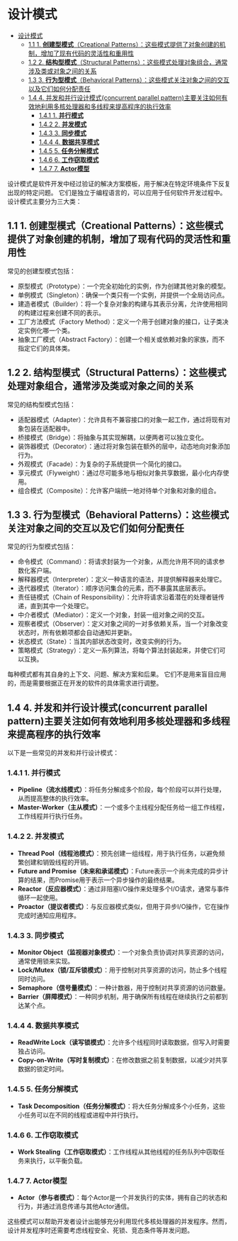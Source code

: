 # 设计模式

<!-- TOC START -->
- [设计模式](#设计模式)
  - [1.1 1. **创建型模式**（Creational Patterns）：这些模式提供了对象创建的机制，增加了现有代码的灵活性和重用性](#11-1-创建型模式creational-patterns这些模式提供了对象创建的机制增加了现有代码的灵活性和重用性)
  - [1.2 2. **结构型模式**（Structural Patterns）：这些模式处理对象组合，通常涉及类或对象之间的关系](#12-2-结构型模式structural-patterns这些模式处理对象组合通常涉及类或对象之间的关系)
  - [1.3 3. **行为型模式**（Behavioral Patterns）：这些模式关注对象之间的交互以及它们如何分配责任](#13-3-行为型模式behavioral-patterns这些模式关注对象之间的交互以及它们如何分配责任)
  - [1.4 4. 并发和并行设计模式(concurrent parallel pattern)主要关注如何有效地利用多核处理器和多线程来提高程序的执行效率](#14-4-并发和并行设计模式concurrent-parallel-pattern主要关注如何有效地利用多核处理器和多线程来提高程序的执行效率)
    - [1.4.1 1. **并行模式**](#141-1-并行模式)
    - [1.4.2 2. **并发模式**](#142-2-并发模式)
    - [1.4.3 3. **同步模式**](#143-3-同步模式)
    - [1.4.4 4. **数据共享模式**](#144-4-数据共享模式)
    - [1.4.5 5. **任务分解模式**](#145-5-任务分解模式)
    - [1.4.6 6. **工作窃取模式**](#146-6-工作窃取模式)
    - [1.4.7 7. **Actor模型**](#147-7-actor模型)
<!-- TOC END -->

设计模式是软件开发中经过验证的解决方案模板，用于解决在特定环境条件下反复出现的特定问题。
它们是独立于编程语言的，可以应用于任何软件开发过程中。
设计模式主要分为三大类：

## 1.1 1. **创建型模式**（Creational Patterns）：这些模式提供了对象创建的机制，增加了现有代码的灵活性和重用性

常见的创建型模式包括：

- 原型模式（Prototype）：一个完全初始化的实例，作为创建其他对象的模型。
- 单例模式（Singleton）：确保一个类只有一个实例，并提供一个全局访问点。
- 建造者模式（Builder）：将一个复杂对象的构建与其表示分离，允许使用相同的构建过程来创建不同的表示。
- 工厂方法模式（Factory Method）：定义一个用于创建对象的接口，让子类决定实例化哪一个类。
- 抽象工厂模式（Abstract Factory）：创建一个相关或依赖对象的家族，而不指定它们的具体类。

## 1.2 2. **结构型模式**（Structural Patterns）：这些模式处理对象组合，通常涉及类或对象之间的关系

常见的结构型模式包括：

- 适配器模式（Adapter）：允许具有不兼容接口的对象一起工作，通过将现有对象包装在适配器中。
- 桥接模式（Bridge）：将抽象与其实现解耦，以便两者可以独立变化。
- 装饰器模式（Decorator）：通过将对象包装在额外的层中，动态地向对象添加行为。
- 外观模式（Facade）：为复杂的子系统提供一个简化的接口。
- 享元模式（Flyweight）：通过尽可能多地与相似对象共享数据，最小化内存使用。
- 组合模式（Composite）：允许客户端统一地对待单个对象和对象的组合。

## 1.3 3. **行为型模式**（Behavioral Patterns）：这些模式关注对象之间的交互以及它们如何分配责任

常见的行为型模式包括：

- 命令模式（Command）：将请求封装为一个对象，从而允许用不同的请求参数化客户端。
- 解释器模式（Interpreter）：定义一种语言的语法，并提供解释器来处理它。
- 迭代器模式（Iterator）：顺序访问集合的元素，而不暴露其底层表示。
- 责任链模式（Chain of Responsibility）：允许将请求沿着潜在的处理者链传递，直到其中一个处理它。
- 中介者模式（Mediator）：定义一个对象，封装一组对象之间的交互。
- 观察者模式（Observer）：定义对象之间的一对多依赖关系，当一个对象改变状态时，所有依赖项都会自动通知并更新。
- 状态模式（State）：当其内部状态改变时，改变实例的行为。  
- 策略模式（Strategy）：定义一系列算法，将每个算法封装起来，并使它们可以互换。

每种模式都有其自身的上下文、问题、解决方案和后果。
它们不是用来盲目应用的，而是需要根据正在开发的软件的具体需求进行调整。

## 1.4 4. 并发和并行设计模式(concurrent parallel pattern)主要关注如何有效地利用多核处理器和多线程来提高程序的执行效率

以下是一些常见的并发和并行设计模式：

### 1.4.1 1. **并行模式**

- **Pipeline（流水线模式）**：将任务分解成多个阶段，每个阶段可以并行处理，从而提高整体的执行效率。
- **Master-Worker（主从模式）**：一个或多个主线程分配任务给一组工作线程，工作线程并行执行任务。

### 1.4.2 2. **并发模式**

- **Thread Pool（线程池模式）**：预先创建一组线程，用于执行任务，以避免频繁创建和销毁线程的开销。
- **Future and Promise（未来和承诺模式）**：Future表示一个尚未完成的异步计算的结果，而Promise用于表示一个异步操作的最终结果。
- **Reactor（反应器模式）**：通过非阻塞I/O操作来处理多个I/O请求，通常与事件循环一起使用。
- **Proactor（提议者模式）**：与反应器模式类似，但用于异步I/O操作，它在操作完成时通知应用程序。

### 1.4.3 3. **同步模式**

- **Monitor Object（监视器对象模式）**：一个对象负责协调对共享资源的访问，通常使用锁来实现。
- **Lock/Mutex（锁/互斥锁模式）**：用于控制对共享资源的访问，防止多个线程同时访问。
- **Semaphore（信号量模式）**：一种计数器，用于控制对共享资源的访问数量。
- **Barrier（屏障模式）**：一种同步机制，用于确保所有线程在继续执行之前都到达某个点。

### 1.4.4 4. **数据共享模式**

- **ReadWrite Lock（读写锁模式）**：允许多个线程同时读取数据，但写入时需要独占访问。
- **Copy-on-Write（写时复制模式）**：在修改数据之前复制数据，以减少对共享数据的锁定时间。

### 1.4.5 5. **任务分解模式**

- **Task Decomposition（任务分解模式）**：将大任务分解成多个小任务，这些小任务可以在不同的线程或进程中并行执行。

### 1.4.6 6. **工作窃取模式**

- **Work Stealing（工作窃取模式）**：工作线程从其他线程的任务队列中窃取任务来执行，以平衡负载。

### 1.4.7 7. **Actor模型**

- **Actor（参与者模式）**：每个Actor是一个并发执行的实体，拥有自己的状态和行为，并通过消息传递与其他Actor通信。

这些模式可以帮助开发者设计出能够充分利用现代多核处理器的并发程序。然而，设计并发程序时还需要考虑线程安全、死锁、竞态条件等并发问题。
